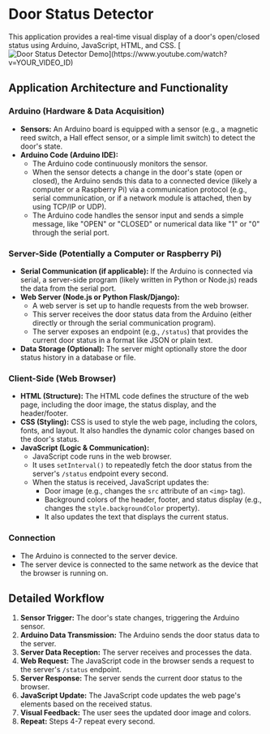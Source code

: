 # Door Status Detector

This application provides a real-time visual display of a door's open/closed status using Arduino, JavaScript, HTML, and CSS.
[![Door Status Detector Demo]([https://img.youtube.com/vi/YOUR_VIDEO_ID/0.jpg](https://github.com/bilal8767/MayIComeIn/blob/main/FHXY5292.MOV))](https://www.youtube.com/watch?v=YOUR_VIDEO_ID)

## Application Architecture and Functionality

### Arduino (Hardware & Data Acquisition)

* **Sensors:** An Arduino board is equipped with a sensor (e.g., a magnetic reed switch, a Hall effect sensor, or a simple limit switch) to detect the door's state.
* **Arduino Code (Arduino IDE):**
    * The Arduino code continuously monitors the sensor.
    * When the sensor detects a change in the door's state (open or closed), the Arduino sends this data to a connected device (likely a computer or a Raspberry Pi) via a communication protocol (e.g., serial communication, or if a network module is attached, then by using TCP/IP or UDP).
    * The Arduino code handles the sensor input and sends a simple message, like "OPEN" or "CLOSED" or numerical data like "1" or "0" through the serial port.

### Server-Side (Potentially a Computer or Raspberry Pi)

* **Serial Communication (if applicable):** If the Arduino is connected via serial, a server-side program (likely written in Python or Node.js) reads the data from the serial port.
* **Web Server (Node.js or Python Flask/Django):**
    * A web server is set up to handle requests from the web browser.
    * This server receives the door status data from the Arduino (either directly or through the serial communication program).
    * The server exposes an endpoint (e.g., `/status`) that provides the current door status in a format like JSON or plain text.
* **Data Storage (Optional):** The server might optionally store the door status history in a database or file.

### Client-Side (Web Browser)

* **HTML (Structure):** The HTML code defines the structure of the web page, including the door image, the status display, and the header/footer.
* **CSS (Styling):** CSS is used to style the web page, including the colors, fonts, and layout. It also handles the dynamic color changes based on the door's status.
* **JavaScript (Logic & Communication):**
    * JavaScript code runs in the web browser.
    * It uses `setInterval()` to repeatedly fetch the door status from the server's `/status` endpoint every second.
    * When the status is received, JavaScript updates the:
        * Door image (e.g., changes the `src` attribute of an `<img>` tag).
        * Background colors of the header, footer, and status display (e.g., changes the `style.backgroundColor` property).
        * It also updates the text that displays the current status.

### Connection

* The Arduino is connected to the server device.
* The server device is connected to the same network as the device that the browser is running on.

## Detailed Workflow

1.  **Sensor Trigger:** The door's state changes, triggering the Arduino sensor.
2.  **Arduino Data Transmission:** The Arduino sends the door status data to the server.
3.  **Server Data Reception:** The server receives and processes the data.
4.  **Web Request:** The JavaScript code in the browser sends a request to the server's `/status` endpoint.
5.  **Server Response:** The server sends the current door status to the browser.
6.  **JavaScript Update:** The JavaScript code updates the web page's elements based on the received status.
7.  **Visual Feedback:** The user sees the updated door image and colors.
8.  **Repeat:** Steps 4-7 repeat every second.
